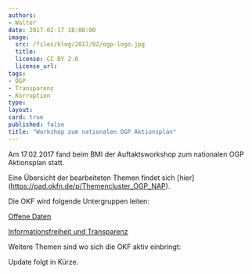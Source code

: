 ```yaml
---
authors: 
- Walter
date: 2017-02-17 18:00:00
image:
  src: /files/blog/2017/02/ogp-logo.jpg
  title: 
  license: CC BY 2.0
  license_url: 
tags:
- OGP
- Transparenz 
- Korruption 
type: 
layout: 
card: true
published: false
title: "Workshop zum nationalen OGP Aktionsplan" 
---
```


Am 17.02.2017 fand beim BMI der Auftaktsworkshop zum nationalen OGP Aktionsplan statt.

Eine Übersicht der bearbeiteten Themen findet sich [hier] (https://pad.okfn.de/p/Themencluster_OGP_NAP).

Die OKF wird folgende Untergruppen leiten:

[Offene Daten](https://pad.okfn.de/p/NAP-offeneDaten)

[Informationsfreiheit und Transparenz](https://pad.okfn.de/p/NAP-Informationsfreiheit_Transparenz)

Weitere Themen sind wo sich die OKF aktiv einbringt:


Update folgt in Kürze.
